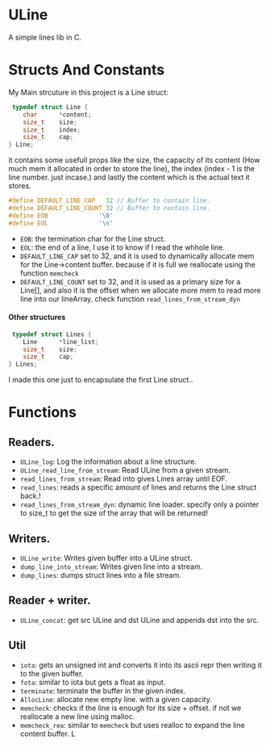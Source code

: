 # ULine
A simple lines lib in C.

# Structs And Constants

My Main strcuture in this project is a Line struct:
```C
 typedef struct Line {
    char      *content;
    size_t    size;
    size_t    index;
    size_t    cap;
} Line;
```
it contains some usefull props like the size, the capacity of its content (How much mem it allocated in order to store the line), the index (index - 1 is the line number. just incase.) and lastly the content which is the actual text it stores.
```C
#define DEFAULT_LINE_CAP   32 // Buffer to contain line.
#define DEFAULT_LINE_COUNT 32 // Buffer to contain line.
#define EOB              '\0'
#define EOL              '\n'
```
- `EOB`: the termination char for the Line struct.
- `EOL`: the end of a line, I use it to know if I read the whhole line.
- `DEFAULT_LINE_CAP` set to 32, and it is used to dynamically allocate mem for the Line->content buffer. because if it is full we reallocate using the function `memcheck`
- `DEFAULT_LINE_COUNT` set to 32, and it is used as a primary size for a Line[], and also it is the offset when we allocate more mem to read more line into our lineArray. check function `read_lines_from_stream_dyn`

#### Other structures

```C
 typedef struct Lines {
    Line      *line_list;
    size_t    size;
    size_t    cap;
} Lines;
```
I made this one just to encapsulate the first Line struct.. 

# Functions

## Readers.

- `ULine_log`: Log the information about a line structure.
- `ULine_read_line_from_stream`: Read ULine from a given stream.
- `read_lines_from_stream`: Read into gives Lines array until EOF.
- `read_lines`: reads a specific amount of lines and returns the Line struct back.!
- `read_lines_from_stream_dyn`: dynamic line loader. specify only a pointer to size_t to get the size of the array that will be returned!

## Writers.
- `ULine_write`: Writes given buffer into a ULine struct.
- `dump_line_into_stream`: Writes given line into a stream.
- `dump_lines`: dumps struct lines into a file stream.
   
## Reader + writer.
- `ULine_concat`: get src ULine and dst ULine and appends dst into the src.
   
## Util
- `iota`: gets an unsigned int and converts it into its ascii repr then writing it to the given buffer.
- `fota`: similar to iota but gets a float as input. 
- `terminate`: terminate the buffer in the given index.
- `AllocLine`: allocate new empty line. with a given capacity.
- `memcheck`: checks if the line is enough for its size + offset. if not we reallocate a new line using malloc.
- `memcheck_rea`: similar to `memcheck` but uses realloc to expand the line content buffer.
L   
    
